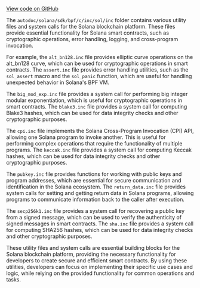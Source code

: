 [View code on GitHub](https://github.com/solana-labs/solana/tree/master/na/sdk/bpf/c/inc/sol/inc)

The `autodoc/solana/sdk/bpf/c/inc/sol/inc` folder contains various utility files and system calls for the Solana blockchain platform. These files provide essential functionality for Solana smart contracts, such as cryptographic operations, error handling, logging, and cross-program invocation.

For example, the `alt_bn128.inc` file provides elliptic curve operations on the alt_bn128 curve, which can be used for cryptographic operations in smart contracts. The `assert.inc` file provides error handling utilities, such as the `sol_assert` macro and the `sol_panic` function, which are useful for handling unexpected behavior in Solana's BPF VM.

The `big_mod_exp.inc` file provides a system call for performing big integer modular exponentiation, which is useful for cryptographic operations in smart contracts. The `blake3.inc` file provides a system call for computing Blake3 hashes, which can be used for data integrity checks and other cryptographic purposes.

The `cpi.inc` file implements the Solana Cross-Program Invocation (CPI) API, allowing one Solana program to invoke another. This is useful for performing complex operations that require the functionality of multiple programs. The `keccak.inc` file provides a system call for computing Keccak hashes, which can be used for data integrity checks and other cryptographic purposes.

The `pubkey.inc` file provides functions for working with public keys and program addresses, which are essential for secure communication and identification in the Solana ecosystem. The `return_data.inc` file provides system calls for setting and getting return data in Solana programs, allowing programs to communicate information back to the caller after execution.

The `secp256k1.inc` file provides a system call for recovering a public key from a signed message, which can be used to verify the authenticity of signed messages in smart contracts. The `sha.inc` file provides a system call for computing SHA256 hashes, which can be used for data integrity checks and other cryptographic purposes.

These utility files and system calls are essential building blocks for the Solana blockchain platform, providing the necessary functionality for developers to create secure and efficient smart contracts. By using these utilities, developers can focus on implementing their specific use cases and logic, while relying on the provided functionality for common operations and tasks.
